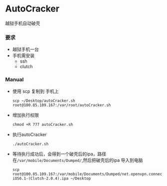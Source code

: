 # AutoCracker
越狱手机自动破壳

### 要求
* 越狱手机一台
* 手机需安装
  * ssh
  * clutch


### Manual

* 使用 scp 复制到 手机上

  ``` shell
  scp ~/Desktop/autoCracker.sh root@100.85.109.167:/var/root/autoCracker.sh
  ```

* 增加执行权限  
  ``` shell
  chmod +R 777 autoCracker.sh
  ```

* 执行autoCracker

  ```
  ./autoCracker.sh
  ```
  
* 等待执行成功后，会得到一个破壳后的ipa，路径在`/var/mobile/Documents/Dumped/`,然后把破壳后的ipa 导入到电脑
  ```shell
  scp root@100.85.109.167:/var/mobile/Documents/Dumped/net.openvpn.connect.app-iOS6.1-(Clutch-2.0.4).ipa ~/Desktop
  ```
